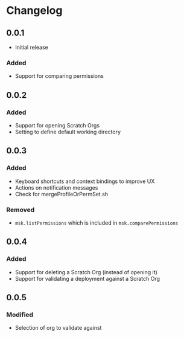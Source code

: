 # Changelog
## 0.0.1
- Initial release

### Added
- Support for comparing permissions

## 0.0.2
### Added
- Support for opening Scratch Orgs
- Setting to define default working directory

## 0.0.3
### Added
- Keyboard shortcuts and context bindings to improve UX
- Actions on notification messages
- Check for mergeProfileOrPermSet.sh

### Removed
- `msk.listPermissions` which is included in `msk.comparePermissions`

## 0.0.4
### Added
- Support for deleting a Scratch Org (instead of opening it)
- Support for validating a deployment against a Scratch Org

## 0.0.5
### Modified
- Selection of org to validate against